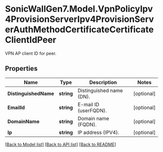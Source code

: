 # SonicWallGen7.Model.VpnPolicyIpv4ProvisionServerIpv4ProvisionServerAuthMethodCertificateCertificateClientIdPeer
VPN AP client ID for peer.

## Properties

Name | Type | Description | Notes
------------ | ------------- | ------------- | -------------
**DistinguishedName** | **string** | Distinguished name (DN). | [optional] 
**EmailId** | **string** | E-mail ID (userFQDN). | [optional] 
**DomainName** | **string** | Domain name (FQDN). | [optional] 
**Ip** | **string** | IP address (IPV4). | [optional] 

[[Back to Model list]](../README.md#documentation-for-models) [[Back to API list]](../README.md#documentation-for-api-endpoints) [[Back to README]](../README.md)


